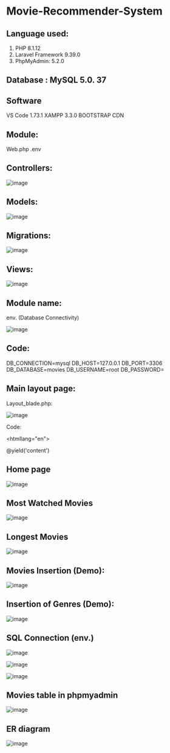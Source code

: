 # Movie-Recommender-System

## Language used:
1)	PHP 8.1.12
2)	Laravel Framework 9.39.0
3)	PhpMyAdmin: 5.2.0

## Database : MySQL  5.0. 37	

## Software 
VS Code 1.73.1
XAMPP 3.3.0
BOOTSTRAP CDN

## Module:
Web.php
.env

## Controllers:

![image](https://github.com/AnaG260220/Movie-Recommender-System/assets/61514957/82d0495f-6f95-4a0e-b162-fe0d8598b7eb)

## Models:
 
![image](https://github.com/AnaG260220/Movie-Recommender-System/assets/61514957/6e057546-3762-4977-b97a-896a0e606567)

## Migrations:

![image](https://github.com/AnaG260220/Movie-Recommender-System/assets/61514957/edc75626-eabb-4856-8d3f-674910bb5026)

## Views:

![image](https://github.com/AnaG260220/Movie-Recommender-System/assets/61514957/74cee116-3571-4fda-be60-da8df3c72126)

## Module name:

env. (Database Connectivity)

![image](https://github.com/AnaG260220/Movie-Recommender-System/assets/61514957/c78367ac-75c7-4626-832f-44be1d3be9b3)
 
## Code:

DB_CONNECTION=mysql
DB_HOST=127.0.0.1
DB_PORT=3306
DB_DATABASE=movies
DB_USERNAME=root
DB_PASSWORD=

## Main layout page:
Layout_blade.php:

![image](https://github.com/AnaG260220/Movie-Recommender-System/assets/61514957/de38668d-4626-498e-9755-e7dcc416e6da)
 
Code:
<!doctypehtml>
<htmllang="en">
  <head>
    <metacharset="utf-8">
    <metaname="viewport"content="width=device-width, initial-scale=1">
    <title>Bootstrap demo</title>
    <linkhref="https://cdn.jsdelivr.net/npm/bootstrap@5.2.3/dist/css/bootstrap.min.css"rel="stylesheet"integrity="sha384-rbsA2VBKQhggwzxH7pPCaAqO46MgnOM80zW1RWuH61DGLwZJEdK2Kadq2F9CUG65"crossorigin="anonymous">
  </head>
  <body>
  @yield('content') 
    <scriptsrc="https://cdn.jsdelivr.net/npm/bootstrap@5.2.3/dist/js/bootstrap.bundle.min.js"integrity="sha384-kenU1KFdBIe4zVF0s0G1M5b4hcpxyD9F7jL+jjXkk+Q2h455rYXK/7HAuoJl+0I4"crossorigin="anonymous"></script>
  </body>
</html>
      
## Home page
![image](https://github.com/AnaG260220/Movie-Recommender-System/assets/61514957/236cdafc-89de-4e7c-9456-b4a05a8d55eb)

 ## Most Watched Movies
![image](https://github.com/AnaG260220/Movie-Recommender-System/assets/61514957/e8959b25-0502-49b3-94c3-5bca1b6444ef)

## Longest Movies
![image](https://github.com/AnaG260220/Movie-Recommender-System/assets/61514957/31d3e55f-b44e-42c0-9ebf-e80f32d1c149)

 ## Movies Insertion  (Demo):
![image](https://github.com/AnaG260220/Movie-Recommender-System/assets/61514957/c6be10a2-8221-4b4a-9d49-87d65a785d9b)
      
 ## Insertion of Genres (Demo):
![image](https://github.com/AnaG260220/Movie-Recommender-System/assets/61514957/df3bb1c0-c916-4740-8b5a-d5da3427fd06)
      
 ## SQL Connection (env.)
![image](https://github.com/AnaG260220/Movie-Recommender-System/assets/61514957/5fcb2fd6-d918-4b49-8b58-aa4fe77fe178)

![image](https://github.com/AnaG260220/Movie-Recommender-System/assets/61514957/1f3f36f2-3598-43d8-907e-785130fc9384)

![image](https://github.com/AnaG260220/Movie-Recommender-System/assets/61514957/e76fe1d5-21b2-467c-aaa5-bd1de8b8e210)

 ## Movies table in phpmyadmin 
![image](https://github.com/AnaG260220/Movie-Recommender-System/assets/61514957/bed66276-7071-484f-86c1-7905150c0d72)
  
## ER diagram
![image](https://github.com/AnaG260220/Movie-Recommender-System/assets/61514957/ad0036b7-6217-47a3-a46d-c93ac4267668)



      






